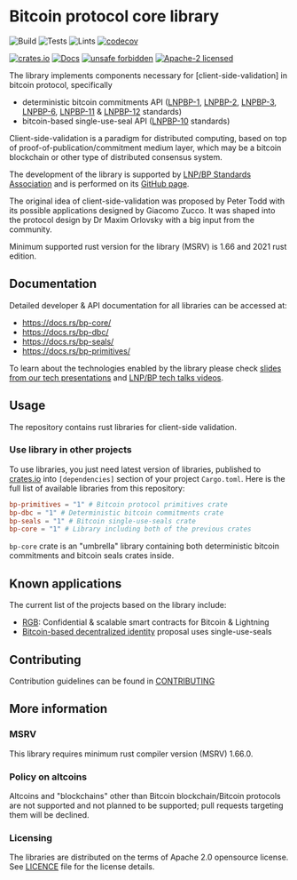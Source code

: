 # Bitcoin protocol core library

![Build](https://github.com/LNP-BP/bp-core/workflows/Build/badge.svg)
![Tests](https://github.com/LNP-BP/bp-core/workflows/Tests/badge.svg)
![Lints](https://github.com/LNP-BP/bp-core/workflows/Lints/badge.svg)
[![codecov](https://codecov.io/gh/LNP-BP/bp-core/branch/master/graph/badge.svg)](https://codecov.io/gh/LNP-BP/bp-core)

[![crates.io](https://img.shields.io/crates/v/bp-core)](https://crates.io/crates/bp-core)
[![Docs](https://docs.rs/bp-core/badge.svg)](https://docs.rs/bp-core)
[![unsafe forbidden](https://img.shields.io/badge/unsafe-forbidden-success.svg)](https://github.com/rust-secure-code/safety-dance/)
[![Apache-2 licensed](https://img.shields.io/crates/l/bp-core)](./LICENSE)

The library implements components necessary for [client-side-validation] in 
bitcoin protocol, specifically

- deterministic bitcoin commitments API ([LNPBP-1], [LNPBP-2], [LNPBP-3], [LNPBP-6], [LNPBP-11] & [LNPBP-12] standards)
- bitcoin-based single-use-seal API ([LNPBP-10] standards)

Client-side-validation is a paradigm for distributed computing, based on top of
proof-of-publication/commitment medium layer, which may be a bitcoin blockchain
or other type of distributed consensus system.

The development of the library is supported by [LNP/BP Standards Association][lnpbp-web]
and is performed on its [GitHub page][lnpbp-github].

The original idea of client-side-validation was proposed by Peter Todd with its
possible applications designed by Giacomo Zucco. It was shaped into the protocol
design by Dr Maxim Orlovsky with a big input from the community.

Minimum supported rust version for the library (MSRV) is 1.66 and 2021 rust
edition.


## Documentation

Detailed developer & API documentation for all libraries can be accessed at:
- <https://docs.rs/bp-core/>
- <https://docs.rs/bp-dbc/>
- <https://docs.rs/bp-seals/>
- <https://docs.rs/bp-primitives/>

To learn about the technologies enabled by the library please check
[slides from our tech presentations][presentations] and
[LNP/BP tech talks videos][lnpbp-youtube].


## Usage

The repository contains rust libraries for client-side validation.

### Use library in other projects

To use libraries, you just need latest version of libraries, published to
[crates.io](https://crates.io) into `[dependencies]` section of your project
`Cargo.toml`. Here is the full list of available libraries from this repository:

```toml
bp-primitives = "1" # Bitcoin protocol primitives crate
bp-dbc = "1" # Deterministic bitcoin commitments crate
bp-seals = "1" # Bitcoin single-use-seals crate
bp-core = "1" # Library including both of the previous crates
```

`bp-core` crate is an "umbrella" library containing both deterministic bitcoin
commitments and bitcoin seals crates inside.

## Known applications

The current list of the projects based on the library include:

- [RGB](https://github.com/LNP-BP/rgb-node): Confidential & scalable smart
  contracts for Bitcoin & Lightning
- [Bitcoin-based decentralized identity](https://lists.linuxfoundation.org/pipermail/bitcoin-dev/2021-February/018381.html)
  proposal uses single-use-seals

## Contributing

Contribution guidelines can be found in [CONTRIBUTING](CONTRIBUTING.md)

## More information

### MSRV

This library requires minimum rust compiler version (MSRV) 1.66.0.

### Policy on altcoins

Altcoins and "blockchains" other than Bitcoin blockchain/Bitcoin protocols are
not supported and not planned to be supported; pull requests targeting them will
be declined.

### Licensing

The libraries are distributed on the terms of Apache 2.0 opensource license.
See [LICENCE](LICENSE) file for the license details.


[lnpbp-web]: https://lnp-bp.org
[lnpbp-github]: https://github.com/LNP-BP
[lnpbp-youtube]: https://www.youtube.com/@LNPBP
[presentations]: https://github.com/LNP-BP/FAQ/blob/master/Presentation%20slides/

[LNPBP-1]: https://github.com/LNP-BP/LNPBPs/blob/master/lnpbp-0001.md
[LNPBP-2]: https://github.com/LNP-BP/LNPBPs/blob/master/lnpbp-0002.md
[LNPBP-3]: https://github.com/LNP-BP/LNPBPs/blob/master/lnpbp-0003.md
[LNPBP-6]: https://github.com/LNP-BP/LNPBPs/blob/master/lnpbp-0006.md
[LNPBP-10]: https://github.com/LNP-BP/LNPBPs/blob/master/lnpbp-0010.md
[LNPBP-11]: https://github.com/LNP-BP/LNPBPs/blob/master/lnpbp-0011.md
[LNPBP-12]: https://github.com/LNP-BP/LNPBPs/blob/master/lnpbp-0012.md
